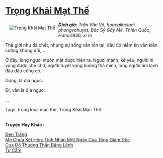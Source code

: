 <a href="https://utruyen.com/trong-khai-mat-the/15924/" title="Trọng Khải Mạt Thế"><h1>Trọng Khải Mạt Thế</h1></a><div style="display:table"><img align="right" style="float: left; padding: 10px;" src="https://utruyen.com/images/story/200x260/trong-khai-mat-the.jpg" alt="Trọng Khải Mạt Thế"><b><i>Dịch giả:</i></b><i> Trần Văn Võ, hoacailacloai, phongvohuyet, Bác Sỹ Gây Mê, Thiên Quốc, Hanoi1946, xi rô</i><p></p>Thế giới như đã chết, nhưng sự sống vẫn tồn tại, đâu đó niềm tin vẫn kiên cường không đổi,...<p></p>Ở đây, lòng người muôn mặt được hiện ra. Người mạnh, kẻ yếu, người hi vọng được che chở, người tuyệt vọng buông thả mình, lòng người ấm lạnh đâu đâu cũng có..<p></p>Dừng, là địa ngục.<p></p>Đi, vẫn là địa ngục.<p></p>...<p></p>Tags: trung khai mac the, Trùng Khải Mạc Thế</div><p><br><b>Truyện Hay Khác :</b></p><a href="https://utruyen.com/den-trang/2664/" alt="Đen Trắng">Đen Trắng</a><br/><a href="https://github.com/quanluxury/ngontinhhot/tree/master/truyenhay/17432/" alt="Mẹ Chưa Kết Hôn: Tình Nhân Một Ngày Của Tổng Giám Đốc">Mẹ Chưa Kết Hôn: Tình Nhân Một Ngày Của Tổng Giám Đốc</a><br/><a href="https://github.com/quanluxury/truyenhot/tree/master/truyenhay/14993/" alt="Cưa Đổ Thượng Thần Băng Lãnh">Cưa Đổ Thượng Thần Băng Lãnh</a><br/><a href="https://github.com/quanluxury/ngontinhhot/tree/master/truyenhay/15662/" alt="Tự Cẩm">Tự Cẩm</a><br/>
